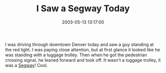 ﻿---
layout: post
title: "I Saw a Segway Today"
comments: false
date: 2003-05-13 13:17:00
updated: 2004-05-03 20:39:00
categories:
 - Personal
 - Technology
subtext-id: de20a5c3-ce3d-435b-94ba-e0c52d2a77e2
alias: /blog/I-Saw-a-Segway-Today.aspx
---


I was driving through downtown Denver today and saw a guy standing at the red light. I was paying close attention, but at first glance it looked like he was standing with a luggage trolley. Then when he got the pedestrian crossing signal, he leaned forward and took off. It wasn't a luggage trolley, it was a [Segway](http://www.segway.com/)! Cool.

